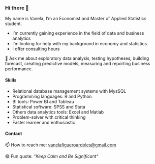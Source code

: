 ### Hi there 👋
My name is Vanela, I’m an Economist and Master of Applied Statistics student.
 - I’m currently gaining experience in the field of data and business analytics
 - I’m looking for help with my background in economy and statistics
 - I offer consulting hours
 
 💬 Ask me about exploratory data analysis, testing hypotheses, building forecast, creating predictive models, measuring  and reporting business performance. 
####  Skills 
- Relational database management systems with MysSQL
- Programming languages: R and Python
- BI tools: Power BI and Tableau
- Statistical software: SPSS and Stata 
- Others data analytics tools: Excel and Matlab
- Problem-solver with  critical thinking 
- Faster learner and enthusiastic 
#### Contact 
📫 How to reach me: [vanelafigueroarobles\@gmail.com](vanelafigueroarobles@gmail.com)

😄 Fun quote: *"Keep Calm and  Be Significant"*
